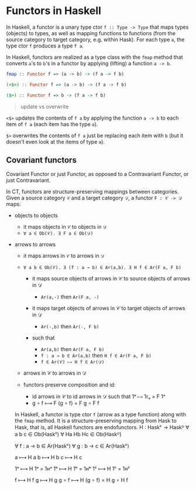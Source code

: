 # Functors in Haskell

In Haskell, a functor is a unary type ctor `f :: Type -> Type` that maps types (objects) to types, as well as mapping functions to functions (from the source category to target category, e.g. within Hask). For each type `a`, the type ctor `f` produces a type `f a`.


In Haskell, functors are realized as a type class with the `fmap` method that converts `a`'s to `b`'s in a functor by applying (lifting) a function `a -> b`.

```hs
fmap :: Functor f => (a -> b) -> (f a -> f b)

(<$>) :: Functor f => (a -> b) -> (f a -> f b)

($>) :: Functor f => b -> (f a -> f b)
```

>update vs overwrite

`<$>` updates the contents of `f a` by applying the function `a -> b` to each item of `f a` (each item has the type `a`).

`$>` overwrites the contents of `f a` just be replacing each item with `b` (but it doesn't even look at the items of type `a`).




## Covariant functors

Covariant Functor or just Functor, as opposed to a Contravariant Functor, or just Contravariant.

In CT, functors are structure-preserving mappings between categories. Given a source category `𝒞` and a target category `𝒟`, a functor `F : 𝒞 -> 𝒟` maps:
- objects to objects
  - it maps objects in `𝒞` to objects in `𝒟`
  - `∀ a ∈ Ob(𝒞). ∃ F a ∈ Ob(𝒟)`
- arrows to arrows
  - it maps arrows in `𝒞` to arrows in `𝒟`
  - `∀ a b ∈ Ob(𝒞). ∃ (f : a → b) ∈ Ar(a,b). ∃ H f ∈ Ar(F a, F b)`
    - it maps source objects of arrows in 𝒞 to source objects of arrows in 𝒟
      - `Ar(a,-)` then `Ar(F a, -)`
    - it maps target objects of arrows in 𝒞 to target objects of arrows in 𝒟
      - `Ar(-,b)` then `Ar(-, F b)`
    
    
    - such that
      - `Ar(a,b)` then `Ar(F a, F b)`
      - `f : a → b ∈ Ar(a,b)` then `H f ∈ Ar(F a, F b)`
      - `f ∈ Ar(𝒞) ⟼ H f ∈ Ar(𝒟)`

  - arrows in 𝒞 to arrows in 𝒟
  - functors preserve composition and id:
    - id arrows in 𝒞 to id arrows in 𝒟 such that 1ᵃ ⟼ 1ꜰₐ = F 1ᵃ
    - g ∘ f ⟼ F (g ∘ f) = F g ∘ F f

  In Haskell, a functor is type ctor `f` (arrow as a type function) along with the `fmap` method. It is a structure-preserving mapping from Hask to Hask, that is, all Haskell functors are endofunctors.
    H : Haskᶜ -> Haskᴰ
    ∀  a  b  c ∈ Ob(Haskᶜ)
    ∀ Ha Hb Hc ∈ Ob(Haskᴰ)

    ∀ f : a -> b ∈ Ar(Haskᶜ)
    ∀ g : b -> c ∈ Ar(Haskᶜ)

    a ⟼ H a
    b ⟼ H b
    c ⟼ H c

    1ᵃ ⟼ H 1ᵃ = 1ʜᵃ
    1ᵇ ⟼ H 1ᵇ = 1ʜᵇ
    1ᶜ ⟼ H 1ᶜ = 1ʜᶜ

    f ⟼ H f
    g ⟼ H g
    g ∘ f ⟼ H (g ∘ f) = H g ∘ H f
